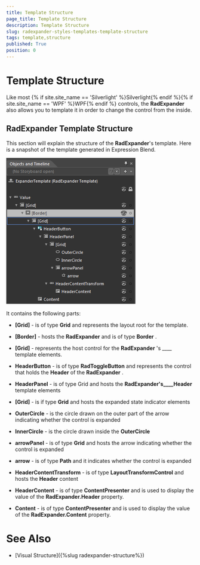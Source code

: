 ```yaml
---
title: Template Structure
page_title: Template Structure
description: Template Structure
slug: radexpander-styles-templates-template-structure
tags: template,structure
published: True
position: 0
---
```


# Template Structure



Like most {% if site.site_name == 'Silverlight' %}Silverlight{% endif %}{% if site.site_name == 'WPF' %}WPF{% endif %} controls, the __RadExpander__ also allows you to template it in order to change the control from the inside.
			

## RadExpander Template Structure

This section will explain the structure of the __RadExpander__'s template. Here is a snapshot of the template generated in Expression Blend.
				

![](images/RadExpander_Styles_Templates_TemplateStructure.png)

It contains the following parts:

* __[Grid]__ - is of type
						__Grid__ and represents the layout root for the template.
						

* __[Border]__ - hosts the
								__RadExpander__ and is of type
								__Border__ .
								

* __[Grid]__ - represents the host control for the
										__RadExpander__ 's
										____ template elements.
										

* __HeaderButton__ - is of type
												__RadToggleButton__ and represents the control that holds the
												__Header__ of the
												__RadExpander__ .
												

* __HeaderPanel__ - is of type Grid and hosts the
														__RadExpander's____Header__ template elements
														

* __[Grid]__ - is if type
																__Grid__ and hosts the expanded state indicator elements
																

* __OuterCircle__ - is the circle drawn on the outer part of the arrow indicating whether the control is expanded
																	

* __InnerCircle__ - is the circle drawn inside the
																		__OuterCircle__

* __arrowPanel__ - is of type
																		__Grid__ and hosts the arrow indicating whether the control is expanded
																		

* __arrow__ - is of type
																				__Path__ and it indicates whether the control is expanded
																			

* __HeaderContentTransform__ - is of type
																__LayoutTransformControl__ and hosts the
																__Header__ content
																

* __HeaderContent__ - is of type
																		__ContentPresenter__ and is used to display the value of the
																		__RadExpander.Header__ property.
																	

* __Content__ - is of type
														__ContentPresenter__ and is used to display the value of the
														__RadExpander.Content__ property.
													

# See Also

 * [Visual Structure]({%slug radexpander-structure%})
